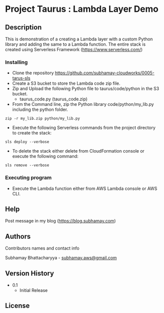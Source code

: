 # Project Taurus : Lambda Layer Demo


## Description

This is demonstration of a creating a Lambda layer with a custom Python library and adding the same to a Lambda function. The entire stack is created using Serverless Framework (https://www.serverless.com/) 


### Installing

* Clone the repository https://github.com/subhamay-cloudworks/0005-tarus-sls 
* Create a S3 bucket to store the Lambda code zip file.
* Zip and Upload the following Python file  to taurus/code/python in the S3 bucket.
    * taurus_code.py (taurus_code.zip)
* From the Command line, zip the Python library code/python/my_lib.py including the python folder.
```
zip -r my_lib.zip python/my_lib.py
```
* Execute the following Serverless commands from the project directory to create the stack:
```
sls deploy --verbose
```

* To delete the stack either delete from CloudFormation console or execute the following command:
```
sls remove --verbose
```

### Executing program

* Execute the Lambda function either from AWS Lambda console or AWS CLI.


## Help

Post message in my blog (https://blog.subhamay.com)


## Authors

Contributors names and contact info

Subhamay Bhattacharyya  - [subhamay.aws@gmail.com](https://blog.subhamay.com)

## Version History

* 0.1
    * Initial Release

## License




